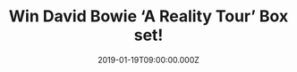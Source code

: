 ---
campaign-uuid: "c-6cc5bb21-7efa-463e-acd6-73560c912b19"
type: "Competition"
category: "Music"
date: "2019-01-19T09:00:00.000Z"
end-date: "2019-02-19T23:59:00.000Z"
disable-form: false
is_promoted: false
has_entry_page: true
title: "Win David Bowie ‘A Reality Tour’ Box set!"
competition-description: "<p>We have in our hands an extensive live overview of David\
  \ Bowie greatest hits, popular album tracks and fan favourites, performed live during\
  \ his amazing performance in Dublin, Ireland. The 2004 show was captured on film\
  \ for DVD, later on CD, but never released on vinyl. But now, we have a copy on\
  \ vinyl edition to one of our lucky member and Bowie’s fan to win!</p>\r\n<p>Want\
  \ it to be yours? Click below for a chance to win!</p>"
hero-header: "Win David Bowie ‘A Reality Tour’ Box set!"
terms-confirmation: "N/A"
banner-img: "https://assets.expresslyapp.com/asset-c4d7aa9b-3260-40f8-a35d-5e199a1ee28e.jpg"
logo-left-href: "aaa.nme.com"
logo-left-image: "https://assets.expresslyapp.com/asset-e74f84c8-5a52-4cc1-9dfb-101253f595ac.jpg"
logo-left-title: "NME AAA"
bg-image-hero: "https://assets.expresslyapp.com/asset-6c7889f4-dfbc-4900-b96e-cdc437b63a22.jpg"
bg-image-first: "https://assets.expresslyapp.com/asset-56b1bbb7-c4c6-49a5-ba09-7b19a349e52c.jpg"
section1-content: "<p>This amazing Box set features almost three hours of music on\
  \ six sides of audiophile vinyl, with songs from Bowie's classic and modern rock\
  \ eras; Heroes, Ziggy Stardust, Changes, Fame, Under Pressure, All The Young Dudes,\
  \ Rebel, Rebel are all present along with many more great live versions from his\
  \ expansive catalogue.</p>\r\n<p>This limited edition release is housed in a sturdy\
  \ lift off lid box, with two first time poster inserts featuring the wonderful 12\"\
  \ x 12\" front cover image as well as a 12\" x 24\" double-sided poster featuring\
  \ unique live performance shots from this great concert tour!</p>\r\n<p>If you are\
  \ David Bowie’s biggest fan, think no more and enter the form below for a chance\
  \ to win his fantastic ‘A Reality Tour’ Box-set and get ready to experience three\
  \ hours of great music!</p>\r\n<p>Good luck!</p>"
entry-title: "Win David Bowie ‘A Reality Tour’ Box set!"
entry-content: "Enter the draw to win David Bowie ‘A Reality Tour’ Box set by completing\
  \ the form below before 23:59 on 19th of February 2019."
has-winner: false
prize-description: "David Bowie ‘A Reality Tour’ Box set."
special-conditions: "Multiple entries are allowed up to one every day\r\nThis competition\
  \ is also available on: http://club.expressly.io/competitons/\r\ndavid-bowie-a-reality-tour-box-set"
country-restrictions:
- "GB"
---